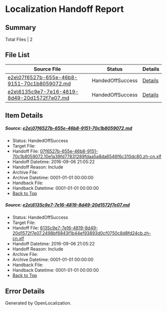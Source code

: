 # <a name='report-top'></a> Localization Handoff Report

## Summary
 Total Files | 2

## File List
 Source File | Status | Details 
 ----------- | ------ | ------- 
 [e2e\07f6527b-655e-46b8-9151-70c1b8059072.md](https://github.com/OpenLocalizationTestOrg/ol-test0/blob/c1111b4de758a143abfd6751fb2be7904f5d2b4e/e2e/07f6527b-655e-46b8-9151-70c1b8059072.md) | HandedOffSuccess | [Details](#f48b795873de127c30bac5890d38c59da874ff051)
 [e2e\6135c9e7-7e16-4819-8d49-20d1572f7e07.md](https://github.com/OpenLocalizationTestOrg/ol-test0/blob/c1111b4de758a143abfd6751fb2be7904f5d2b4e/e2e/6135c9e7-7e16-4819-8d49-20d1572f7e07.md) | HandedOffSuccess | [Details](#82717d31c5110606ff9c53c890a3526dd6f9ecd02)

## Item Details
##### <a name='f48b795873de127c30bac5890d38c59da874ff051'></a> Source: [e2e\07f6527b-655e-46b8-9151-70c1b8059072.md](https://github.com/OpenLocalizationTestOrg/ol-test0/blob/c1111b4de758a143abfd6751fb2be7904f5d2b4e/e2e/07f6527b-655e-46b8-9151-70c1b8059072.md)
* Status: HandedOffSuccess
* Target File: 
* Handoff File: [07f6527b-655e-46b8-9151-70c1b8059072.10e1a39fd77831289fdaa5a8da6546f6c310dc80.zh-cn.xlf](https://github.com/OpenLocalizationTestOrg/ol-test0-handoff/blob/1fd01c466168fc09c368d2e98fed9fe482d4ed79/ol-handoff/OpenLocalizationTestOrg/ol-test0-zhcn/ci/ht/07f6527b-655e-46b8-9151-70c1b8059072.10e1a39fd77831289fdaa5a8da6546f6c310dc80.zh-cn.xlf)
* Handoff Datetime: 2016-09-06 21:05:22
* Handoff Reason: Include
* Archive File: 
* Archive Datetime: 0001-01-01 00:00:00
* Handback File: 
* Handback Datetime: 0001-01-01 00:00:00
* [Back to Top](#report-top)

##### <a name='82717d31c5110606ff9c53c890a3526dd6f9ecd02'></a> Source: [e2e\6135c9e7-7e16-4819-8d49-20d1572f7e07.md](https://github.com/OpenLocalizationTestOrg/ol-test0/blob/c1111b4de758a143abfd6751fb2be7904f5d2b4e/e2e/6135c9e7-7e16-4819-8d49-20d1572f7e07.md)
* Status: HandedOffSuccess
* Target File: 
* Handoff File: [6135c9e7-7e16-4819-8d49-20d1572f7e07.2498bf6843f1b44ef93893d0cf0750c8d8fd24cb.zh-cn.xlf](https://github.com/OpenLocalizationTestOrg/ol-test0-handoff/blob/1fd01c466168fc09c368d2e98fed9fe482d4ed79/ol-handoff/OpenLocalizationTestOrg/ol-test0-zhcn/ci/ht/6135c9e7-7e16-4819-8d49-20d1572f7e07.2498bf6843f1b44ef93893d0cf0750c8d8fd24cb.zh-cn.xlf)
* Handoff Datetime: 2016-09-06 21:05:22
* Handoff Reason: Include
* Archive File: 
* Archive Datetime: 0001-01-01 00:00:00
* Handback File: 
* Handback Datetime: 0001-01-01 00:00:00
* [Back to Top](#report-top)


## Error Details

Generated by OpenLocalization.
